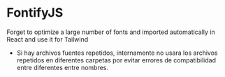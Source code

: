 # FontifyJS
Forget to optimize a large number of fonts and imported automatically in React and use it for Tailwind


- Si hay archivos fuentes repetidos, internamente no usara los archivos repetidos en diferentes carpetas por evitar errores de compatibilidad entre diferentes entre nombres.
